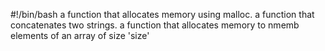 #!/bin/bash
a function that allocates memory using malloc.
a function that concatenates two strings.
a function that allocates memory to nmemb elements of an array of size 'size'
